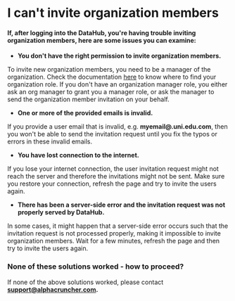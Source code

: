 # I can't invite organization members

#### If, after logging into the DataHub, you're having trouble inviting organization members, here are some issues you can examine:

* **You don't have the right permission to invite organization members.**

To invite new organization members, you need to be a manager of the organization. Check the documentation [here](../../actions/know-my-role.md) to know where to find your organization role. If you don't have an organization manager role, you either ask an org manager to grant you a manager role, or ask the manager to send the organization member invitation on your behalf.

* **One or more of the provided emails is invalid.**

If you provide a user email that is invalid, e.g. **myemail@.uni.edu.com**, then you won't be able to send the invitation request until you fix the typos or errors in these invalid emails.

* **You have lost connection to the internet.**

If you lose your internet connection, the user invitation request might not reach the server and therefore the invitations might not be sent. Make sure you restore your connection,  refresh the page and try to invite the users again.

* **There has been a server-side error and the invitation request was not properly served by DataHub.**

In some cases, it might happen that a server-side error occurs such that the invitation request is not processed properly, making it impossible to invite organization members. Wait for a few minutes, refresh the page and then try to invite the users again.  


### None of these solutions worked - how to proceed?

If none of the above solutions worked, please contact **support@alphacruncher.com.**

